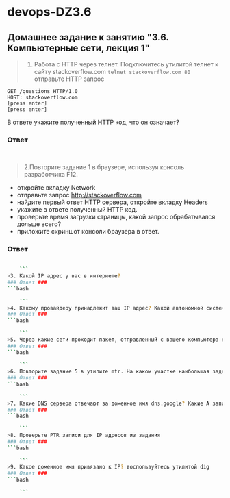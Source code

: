 # devops-DZ3.6
## Домашнее задание к занятию "3.6. Компьютерные сети, лекция 1"
>1.  Работа c HTTP через телнет.
   Подключитесь утилитой телнет к сайту stackoverflow.com ```telnet stackoverflow.com 80 ```
   отправьте HTTP запрос
```
GET /questions HTTP/1.0
HOST: stackoverflow.com
[press enter]
[press enter]
```
В ответе укажите полученный HTTP код, что он означает?
### Ответ ###     
```bash
   
```
>2.Повторите задание 1 в браузере, используя консоль разработчика F12.

- откройте вкладку Network
- отправьте запрос http://stackoverflow.com
- найдите первый ответ HTTP сервера, откройте вкладку Headers
- укажите в ответе полученный HTTP код.
- проверьте время загрузки страницы, какой запрос обрабатывался дольше всего?
- приложите скриншот консоли браузера в ответ.

### Ответ ###     
```bash
    
    ```
>3. Какой IP адрес у вас в интернете?
### Ответ ###     
```bash
    
    ```
>4. Какому провайдеру принадлежит ваш IP адрес? Какой автономной системе AS? Воспользуйтесь утилитой whois
### Ответ ###     
```bash
    
    ```
>5. Через какие сети проходит пакет, отправленный с вашего компьютера на адрес 8.8.8.8? Через какие AS? Воспользуйтесь утилитой traceroute
### Ответ ###     
```bash
    
    ```
>6. Повторите задание 5 в утилите mtr. На каком участке наибольшая задержка - delay?
### Ответ ###     
```bash
    
    ```
>7. Какие DNS сервера отвечают за доменное имя dns.google? Какие A записи? воспользуйтесь утилитой dig
### Ответ ###     
```bash
    
    ```
>8. Проверьте PTR записи для IP адресов из задания 
### Ответ ###     
```bash
    
    ```
>9. Какое доменное имя привязано к IP? воспользуйтесь утилитой dig
### Ответ ###     
```bash
    
    ```
